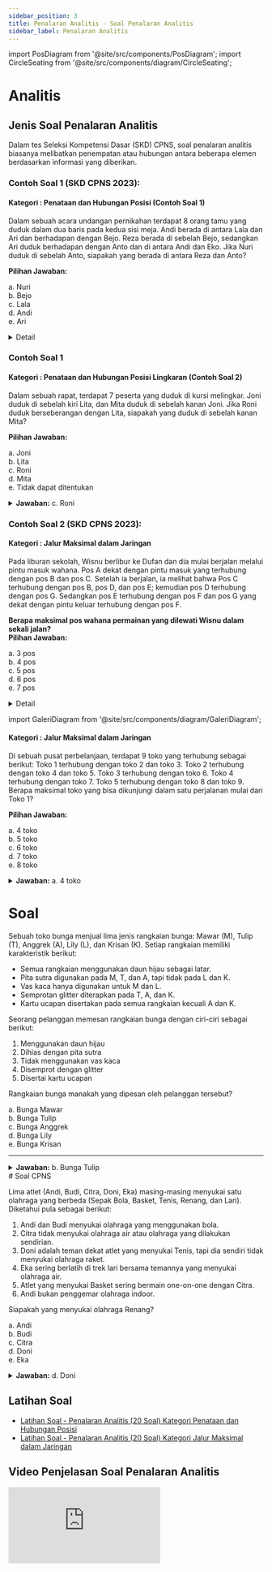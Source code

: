 ```yaml
---
sidebar_position: 3
title: Penalaran Analitis - Soal Penalaran Analitis
sidebar_label: Penalaran Analitis
---
```


import PosDiagram from '@site/src/components/PosDiagram';
import CircleSeating from '@site/src/components/diagram/CircleSeating';

# Analitis

## Jenis Soal Penalaran Analitis

Dalam tes Seleksi Kompetensi Dasar (SKD) CPNS, soal penalaran analitis biasanya melibatkan penempatan atau hubungan antara beberapa elemen berdasarkan informasi yang diberikan.

### Contoh Soal 1 (SKD CPNS 2023):

#### Kategori : Penataan dan Hubungan Posisi (Contoh Soal 1)

Dalam sebuah acara undangan pernikahan terdapat 8 orang tamu yang duduk dalam dua baris pada kedua sisi meja. Andi berada di antara Lala dan Ari dan berhadapan dengan Bejo. Reza berada di sebelah Bejo, sedangkan Ari duduk berhadapan dengan Anto dan di antara Andi dan Eko. Jika Nuri duduk di sebelah Anto, siapakah yang berada di antara Reza dan Anto?

**Pilihan Jawaban:**

a. Nuri  
b. Bejo  
c. Lala  
d. Andi  
e. Ari

<details>
<summary>Detail</summary>

**Penjelasan:**

- **Andi** berada di antara **Lala** dan **Ari**, dan berhadapan dengan **Bejo**.
- **Reza** berada di sebelah **Bejo**.
- **Ari** duduk berhadapan dengan **Anto** dan berada di antara **Andi** dan **Eko**.
- **Nuri** duduk di sebelah **Anto**.

**Susunan Posisi Tamu:**

| Lala | Andi | Ari | Eko |
| ---- | ---- | --- | --- |

| Bejo | Reza | Anto | Nuri |
| ---- | ---- | ---- | ---- |

Dengan susunan ini, **Bejo** berada di antara **Reza** dan **Anto**.

**Jawaban yang benar adalah:** **b. Bejo**

</details>

### Contoh Soal 1

#### Kategori : Penataan dan Hubungan Posisi Lingkaran (Contoh Soal 2)

Dalam sebuah rapat, terdapat 7 peserta yang duduk di kursi melingkar. Joni duduk di sebelah kiri Lita, dan Mita duduk di sebelah kanan Joni. Jika Roni duduk berseberangan dengan Lita, siapakah yang duduk di sebelah kanan Mita?

**Pilihan Jawaban:**

a. Joni  
b. Lita  
c. Roni  
d. Mita  
e. Tidak dapat ditentukan

<details>
<summary><strong>Jawaban:</strong>  c. Roni</summary>

**Penjelasan:**

Dalam sebuah rapat, terdapat 7 peserta yang duduk di kursi melingkar. Berikut informasi yang diberikan:

1. **Joni** duduk di sebelah kiri **Lita**.
2. **Mita** duduk di sebelah kanan **Joni**.
3. **Roni** duduk berseberangan dengan **Lita**.

Mari kita susun posisi mereka dalam kursi melingkar.

<CircleSeating />
Posisi 5, 6, dan 7 dapat diisi oleh peserta yang tersisa, tapi mereka tidak memengaruhi hasil akhir.

Menjawab Pertanyaan:

    Mita duduk di posisi 3.
    Di sebelah kanan Mita adalah posisi 4, di mana Roni duduk.

Jadi, jawaban yang benar adalah:

**c. Roni**

</details>

### Contoh Soal 2 (SKD CPNS 2023):

#### Kategori : Jalur Maksimal dalam Jaringan

Pada liburan sekolah, Wisnu berlibur ke Dufan dan dia mulai berjalan melalui pintu masuk wahana. Pos A dekat dengan pintu masuk yang terhubung dengan pos B dan pos C. Setelah ia berjalan, ia melihat bahwa Pos C terhubung dengan pos B, pos D, dan pos E; kemudian pos D terhubung dengan pos G. Sedangkan pos E terhubung dengan pos F dan pos G yang dekat dengan pintu keluar terhubung dengan pos F.

**Berapa maksimal pos wahana permainan yang dilewati Wisnu dalam sekali jalan?**  
**Pilihan Jawaban:**

a. 3 pos  
b. 4 pos  
c. 5 pos  
d. 6 pos  
e. 7 pos

<details>
<summary>Detail</summary>

**Penjelasan:**

Mari kita gambarkan struktur hubungan antar pos:

## Visualisasi Struktur Koneksi

<PosDiagram />

### Jalur Terpanjang

Beberapa jalur yang mungkin ditempuh Wisnu tanpa mengunjungi pos yang sama lebih dari sekali:

1. **A → C → E → G → F**

   - Pos yang dilalui: A, C, E, G, F (5 pos)

2. **A → C → D → G → F**

   - Pos yang dilalui: A, C, D, G, F (5 pos)

3. **A → B → C → E → G → F**

   - Pos yang dilalui: A, B, C, E, G, F (6 pos)

4. **A → B → C → D → G → F**
   - Pos yang dilalui: A, B, C, D, G, F (6 pos)

### Kesimpulan

Jalur terpanjang yang mungkin adalah:

- **A → B → C → D → G → F**
- **A → B → C → E → G → F**

Keduanya melibatkan **6 pos**.

Jadi, maksimal pos wahana permainan yang dilewati Wisnu dalam sekali jalan adalah **6 pos**.

**Jawaban yang tepat adalah: d. 6 pos.**

</details>

import GaleriDiagram from '@site/src/components/diagram/GaleriDiagram';

#### Kategori : Jalur Maksimal dalam Jaringan

Di sebuah pusat perbelanjaan, terdapat 9 toko yang terhubung sebagai berikut: Toko 1 terhubung dengan toko 2 dan toko 3. Toko 2 terhubung dengan toko 4 dan toko 5. Toko 3 terhubung dengan toko 6. Toko 4 terhubung dengan toko 7. Toko 5 terhubung dengan toko 8 dan toko 9. Berapa maksimal toko yang bisa dikunjungi dalam satu perjalanan mulai dari Toko 1?

**Pilihan Jawaban:**

a. 4 toko  
b. 5 toko  
c. 6 toko  
d. 7 toko  
e. 8 toko

<details>
<summary><strong>Jawaban:</strong> a. 4 toko</summary>
## Penjelasan

Di sebuah pusat perbelanjaan, terdapat 9 toko yang terhubung sebagai berikut:

- **Toko 1** terhubung dengan Toko 2 dan Toko 3.
- **Toko 2** terhubung dengan Toko 4 dan Toko 5.
- **Toko 3** terhubung dengan Toko 6.
- **Toko 4** terhubung dengan Toko 7.
- **Toko 5** terhubung dengan Toko 8 dan Toko 9.

Graf yang menggambarkan hubungan toko-toko adalah sebagai berikut:

### Visualisasi Struktur Koneksi

Berikut adalah visualisasi struktur koneksi toko:

```plaintext
   1
  / \
 2   3
/ \   \
4   5   6
|  / \
7 8   9
```

## Tujuan

Cari jalur terpanjang yang dapat dilalui tanpa mengunjungi toko yang sama lebih dari sekali, dimulai dari Toko 1.

## Solusi

Mari kita coba beberapa jalur dari Toko 1:

1. **Jalur dari Toko 1 ke Toko 2:**

   - 1 → 2 → 4 → 7
   - 1 → 2 → 5 → 8
   - 1 → 2 → 5 → 9

   Panjang jalur: 4 toko

2. **Jalur dari Toko 1 ke Toko 3:**

   - 1 → 3 → 6

   Panjang jalur: 3 toko

Jadi, jalur terpanjang yang dapat kita temukan adalah sebagai berikut:

1. Dari Toko 1 ke Toko 2 → Toko 4 → Toko 7: Panjang 4 toko.
2. Dari Toko 1 ke Toko 2 → Toko 5 → Toko 8: Panjang 4 toko.
3. Dari Toko 1 ke Toko 2 → Toko 5 → Toko 9: Panjang 4 toko.
4. Dari Toko 1 ke Toko 3 → Toko 6: Panjang 3 toko.

## Kesimpulan

Jumlah maksimum toko yang bisa dikunjungi dalam satu perjalanan mulai dari Toko 1 adalah **4 toko**.

</details>

# Soal

Sebuah toko bunga menjual lima jenis rangkaian bunga: Mawar (M), Tulip (T), Anggrek (A), Lily (L), dan Krisan (K). Setiap rangkaian memiliki karakteristik berikut:

- Semua rangkaian menggunakan daun hijau sebagai latar.
- Pita sutra digunakan pada M, T, dan A, tapi tidak pada L dan K.
- Vas kaca hanya digunakan untuk M dan L.
- Semprotan glitter diterapkan pada T, A, dan K.
- Kartu ucapan disertakan pada semua rangkaian kecuali A dan K.

Seorang pelanggan memesan rangkaian bunga dengan ciri-ciri sebagai berikut:

1. Menggunakan daun hijau
2. Dihias dengan pita sutra
3. Tidak menggunakan vas kaca
4. Disemprot dengan glitter
5. Disertai kartu ucapan

Rangkaian bunga manakah yang dipesan oleh pelanggan tersebut?

a. Bunga Mawar  
b. Bunga Tulip  
c. Bunga Anggrek  
d. Bunga Lily  
e. Bunga Krisan

---

<details>
<summary><strong>Jawaban:</strong> b. Bunga Tulip </summary>

### Jawaban dan Penjelasan

Mari kita analisis ciri-ciri yang dibutuhkan oleh pelanggan:

1. **Menggunakan daun hijau**: Semua rangkaian bunga menggunakan daun hijau.
2. **Dihias dengan pita sutra**: Pita sutra digunakan pada Mawar (M), Tulip (T), dan Anggrek (A).
3. **Tidak menggunakan vas kaca**: Vas kaca hanya digunakan untuk Mawar (M) dan Lily (L). Jadi, rangkaian yang tidak menggunakan vas kaca adalah Tulip (T), Anggrek (A), dan Krisan (K).
4. **Disemprot dengan glitter**: Glitter diterapkan pada Tulip (T), Anggrek (A), dan Krisan (K).
5. **Disertai kartu ucapan**: Kartu ucapan disertakan pada semua rangkaian kecuali Anggrek (A) dan Krisan (K).

Sekarang kita cari rangkaian yang memenuhi semua ciri-ciri tersebut:

- **Mawar (M)**: Menggunakan daun hijau, dihias dengan pita sutra, menggunakan vas kaca, tidak disemprot glitter, disertai kartu ucapan. (Tidak memenuhi karena menggunakan vas kaca dan tidak disemprot glitter)
- **Tulip (T)**: Menggunakan daun hijau, dihias dengan pita sutra, tidak menggunakan vas kaca, disemprot glitter, disertai kartu ucapan. (Memenuhi semua ciri-ciri)
- **Anggrek (A)**: Menggunakan daun hijau, dihias dengan pita sutra, tidak menggunakan vas kaca, disemprot glitter, tidak disertai kartu ucapan. (Tidak memenuhi karena tidak disertai kartu ucapan)
- **Lily (L)**: Menggunakan daun hijau, tidak dihias dengan pita sutra, menggunakan vas kaca, tidak disemprot glitter, disertai kartu ucapan. (Tidak memenuhi karena tidak dihias dengan pita sutra dan disemprot glitter)
- **Krisan (K)**: Menggunakan daun hijau, tidak dihias dengan pita sutra, tidak menggunakan vas kaca, disemprot glitter, tidak disertai kartu ucapan. (Tidak memenuhi karena tidak dihias dengan pita sutra dan tidak disertai kartu ucapan)

**Jadi, rangkaian bunga yang dipesan oleh pelanggan tersebut adalah:**

- **Bunga Tulip (T)**
</details>
# Soal CPNS

Lima atlet (Andi, Budi, Citra, Doni, Eka) masing-masing menyukai satu olahraga yang berbeda (Sepak Bola, Basket, Tenis, Renang, dan Lari). Diketahui pula sebagai berikut:

1. Andi dan Budi menyukai olahraga yang menggunakan bola.
2. Citra tidak menyukai olahraga air atau olahraga yang dilakukan sendirian.
3. Doni adalah teman dekat atlet yang menyukai Tenis, tapi dia sendiri tidak menyukai olahraga raket.
4. Eka sering berlatih di trek lari bersama temannya yang menyukai olahraga air.
5. Atlet yang menyukai Basket sering bermain one-on-one dengan Citra.
6. Andi bukan penggemar olahraga indoor.

Siapakah yang menyukai olahraga Renang?

a. Andi  
b. Budi  
c. Citra  
d. Doni  
e. Eka  

<details>
<summary><strong>Jawaban:</strong> d. Doni </summary>

### Jawaban dan Penjelasan

Mari kita analisis informasi yang diberikan untuk menentukan siapa yang menyukai olahraga Renang. Berikut adalah tips eliminasi opsi:

1. **Eka**:
   - **Eka** sering berlatih di trek lari dan temannya yang menyukai Renang adalah atlet lain. Jadi Eka menyukai Lari dan bukan Renang.
   - **Eliminasi**: Eka (e)

2. **Citra**:
   - **Citra** tidak menyukai olahraga air (Renang) atau olahraga yang dilakukan sendirian (Tenis). Jadi Citra tidak bisa menyukai Renang.
   - **Eliminasi**: Citra (c)

3. **Doni**:
   - **Doni** adalah teman dekat atlet yang menyukai Tenis, tetapi Doni sendiri tidak menyukai olahraga raket. Jadi Doni bisa menyukai Sepak Bola, Basket, Renang, atau Lari, tetapi bukan Tenis.
   - Karena Doni tidak menyukai Tenis, dan Andi dan Budi menyukai olahraga yang menggunakan bola, serta Doni tidak menyukai olahraga raket dan basket (yang disukai Citra), maka Doni kemungkinan besar menyukai Renang.
   - **Kemungkinan besar**: Doni (d)

4. **Andi**:
   - **Andi** dan **Budi** menyukai olahraga yang menggunakan bola, yaitu Sepak Bola atau Basket. Andi bukan penggemar olahraga indoor, sehingga Andi tidak menyukai Tenis. Jadi Andi menyukai Sepak Bola atau Basket.
   - **Eliminasi**: Andi (a)

5. **Budi**:
   - **Budi** menyukai olahraga yang menggunakan bola, yaitu Sepak Bola atau Basket. Jika Andi menyukai Sepak Bola, maka Budi menyukai Basket, dan sebaliknya.
   - Karena Budi adalah salah satu dari dua orang yang menyukai olahraga dengan bola dan Doni bukan teman dekat atlet yang menyukai Tenis, Budi tidak bisa menyukai Renang.
   - **Eliminasi**: Budi (b)

Dengan informasi ini, atlet yang menyukai olahraga Renang adalah **Doni**.

**Jadi, atlet yang menyukai olahraga Renang adalah:**

- **Doni (d)**
</details>

## Latihan Soal

- [Latihan Soal - Penalaran Analitis (20 Soal) Kategori Penataan dan Hubungan Posisi](/ringkasan-skd-cpns/docs/latihan-soal/soal-verbal/latihan-soal-penalaran-analitis)
- [Latihan Soal - Penalaran Analitis (20 Soal) Kategori Jalur Maksimal dalam Jaringan](/ringkasan-skd-cpns/docs/latihan-soal/soal-verbal/latihan-soal-penalaran-anlistis-jalur)

## Video Penjelasan Soal Penalaran Analitis

<div style={{ position: 'relative', paddingBottom: '56.25%', height: 0, overflow: 'hidden', maxWidth: '100%', height: 'auto' }}>
  <iframe 
    style={{ position: 'absolute', top: 0, left: 0, width: '100%', height: '100%' }} 
    src="https://www.youtube.com/embed/Kamb7N3XnNE" 
    title="YouTube video player" 
    frameBorder="0" 
    allow="accelerometer; autoplay; clipboard-write; encrypted-media; gyroscope; picture-in-picture" 
    allowFullScreen
  />
</div>
----
<div style={{ position: 'relative', paddingBottom: '56.25%', height: 0, overflow: 'hidden', maxWidth: '100%', height: 'auto' }}>
  <iframe 
    style={{ position: 'absolute', top: 0, left: 0, width: '100%', height: '100%' }} 
    src="https://www.youtube.com/embed/jOBXIgqpEMA" 
    title="YouTube video player" 
    frameBorder="0" 
    allow="accelerometer; autoplay; clipboard-write; encrypted-media; gyroscope; picture-in-picture" 
    allowFullScreen
  />
</div>
